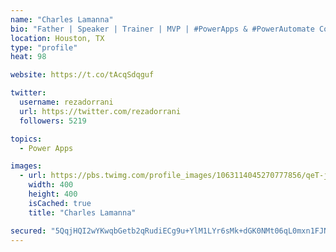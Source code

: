 ```yaml
---
name: "Charles Lamanna"
bio: "Father | Speaker | Trainer | MVP | #PowerApps & #PowerAutomate Community Super User | YouTuber Right-pointing triangle http://youtube.com/c/rezadorrani | Learn - Share - Clockwise rightwards and leftwards open circle arrows"
location: Houston, TX
type: "profile"
heat: 98

website: https://t.co/tAcqSdqguf

twitter:
  username: rezadorrani
  url: https://twitter.com/rezadorrani
  followers: 5219

topics:
  - Power Apps

images:
  - url: https://pbs.twimg.com/profile_images/1063114045270777856/qeT-jpWr_400x400.jpg
    width: 400
    height: 400
    isCached: true
    title: "Charles Lamanna"

secured: "5QqjHQI2wYKwqbGetb2qRudiECg9u+YlM1LYr6sMk+dGK0NMt06qL0mxn1FJNxWOv46kqCMB2WdtvXQFzAkdylqI126t2Y2Uqcrzelez2WwZdYwhXLm2GHm1o5f8T9DJhjaLPgtJKA7LSAlfEEW10tMUEALWNwb7uDQa0VwbtZYychG1bpet6bKq0c7OUw0gKNDUlc/EaCKHcj5FwKFNOpukMkVEQiEiXI8jN2Ng59/1W97yAIcVD3bo8LQpztva5rJj3NrXQJ92jMBgBGGw7KYNEDC3eNGx9mEpwuHq7UrhnJ/mlVBEivbVp8aWUmifPWaWDjhuubeDzi8kQM6bgt+/05erqEatIxGMq2VcDPLpxjRlin/Ua3MYaSKct25HKlrpQq4NUcR8BK9RKi/eiCxPPYwsxtQltMcCBQt0Y1c=;kgC0MUK+JT9ElYw9suX0Pg=="
---
```


